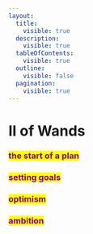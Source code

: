 ```yaml
---
layout:
  title:
    visible: true
  description:
    visible: true
  tableOfContents:
    visible: true
  outline:
    visible: false
  pagination:
    visible: true
---
```


# II of Wands

### <mark style="color:purple;">the start of a plan</mark>

### <mark style="color:purple;">setting goals</mark>

### <mark style="color:purple;">optimism</mark>

### <mark style="color:purple;">ambition</mark>&#x20;
